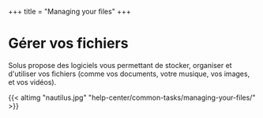 +++
title = "Managing your files"
+++
# Gérer vos fichiers

Solus propose des logiciels vous permettant de stocker, organiser et d'utiliser vos fichiers (comme vos documents, votre musique, vos images, et vos vidéos).

{{< altimg "nautilus.jpg" "help-center/common-tasks/managing-your-files/" >}}